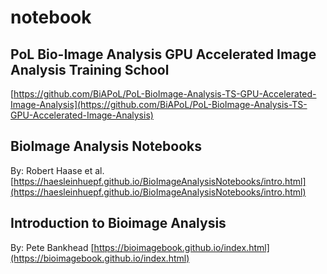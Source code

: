 # notebook
## PoL Bio-Image Analysis GPU Accelerated Image Analysis Training School
[https://github.com/BiAPoL/PoL-BioImage-Analysis-TS-GPU-Accelerated-Image-Analysis](https://github.com/BiAPoL/PoL-BioImage-Analysis-TS-GPU-Accelerated-Image-Analysis)

## BioImage Analysis Notebooks
By: Robert Haase et al.
[https://haesleinhuepf.github.io/BioImageAnalysisNotebooks/intro.html](https://haesleinhuepf.github.io/BioImageAnalysisNotebooks/intro.html)

## Introduction to Bioimage Analysis
By: Pete Bankhead
[https://bioimagebook.github.io/index.html](https://bioimagebook.github.io/index.html)

